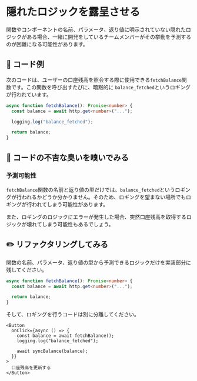 # 隠れたロジックを露呈させる

<div style="margin-top: 16px">
<Badge type="info" text="予測可能性" />
</div>

関数やコンポーネントの名前、パラメータ、返り値に明示されていない隠れたロジックがある場合、一緒に開発をしているチームメンバーがその挙動を予測するのが困難になる可能性があります。

## 📝 コード例

次のコードは、ユーザーの口座残高を照会する際に使用できる`fetchBalance`関数です。この関数を呼び出すたびに、暗黙的に `balance_fetched`というロギングが行われています。

```typescript 4
async function fetchBalance(): Promise<number> {
  const balance = await http.get<number>("...");

  logging.log("balance_fetched");

  return balance;
}
```

## 👃 コードの不吉な臭いを嗅いでみる

### 予測可能性

`fetchBalance`関数の名前と返り値の型だけでは、`balance_fetched`というロギングが行われるかどうか分かりません。そのため、ロギングを望まない場所でもロギングが行われてしまう可能性があります。

また、ロギングのロジックにエラーが発生した場合、突然口座残高を取得するロジックが壊れてしまう可能性もあるでしょう。

## ✏️ リファクタリングしてみる

関数の名前、パラメータ、返り値の型から予測できるロジックだけを実装部分に残してください。

```typescript
async function fetchBalance(): Promise<number> {
  const balance = await http.get<number>("...");

  return balance;
}
```

そして、ロギングを行うコードは別に分離してください。

```tsx
<Button
  onClick={async () => {
    const balance = await fetchBalance();
    logging.log("balance_fetched");

    await syncBalance(balance);
  }}
>
  口座残高を更新する
</Button>
```
